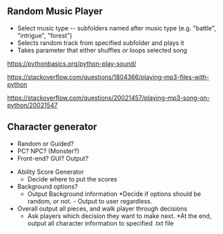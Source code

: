 ## Random Music Player

- Select music type -- subfolders named after music type (e.g. "battle", "intrigue", "forest")
- Selects random track from specified subfolder and plays it
- Takes parameter that either shuffles or loops selected song

https://pythonbasics.org/python-play-sound/

https://stackoverflow.com/questions/1804366/playing-mp3-files-with-python

https://stackoverflow.com/questions/20021457/playing-mp3-song-on-python/20021547


## Character generator

- Random or Guided?
- PC? NPC? (Monster?)
- Front-end? GUI? Output?

* Ability Score Generator
	- Decide where to put the scores
* Background options?
	- Output Background information
		*Decide if options should be random, or not.
			- Output to user regardless.
* Overall output all pieces, and walk player through decisions
	- Ask players which decision they want to make next.
		*At the end, output all character information to specified .txt file
